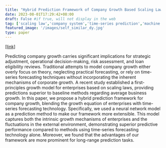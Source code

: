 ```yaml
---
title: "Hybrid Prediction Framework of Company Growth Based Scaling Law and Neural Network"
date: 2023-08-01T17:29:42+08:00
draft: False #if true, will not display in the web
tag: ['scaling law','company system','time-series prediction','machine learning']
featured_image: '/images/self_similar_dy.jpg'
type: paper
---
```


[[link]](https://mp.weixin.qq.com/s/BvD-oBcfVwCTCs3L8zFijQ)

Predicting company growth carries significant implications for strategic adjustment, operational decision-making, risk assessment, and loan eligibility reviews. Traditional attempts to model company growth either overly focus on theory, neglecting practical forecasting, or rely on time-series forecasting techniques without incorporating the inherent mechanisms of corporate growth. A recent study established a first-principles growth model for enterprises based on scaling laws, providing predictions superior to baseline methods regarding average business growth. In this paper, we propose a hybrid prediction framework for company growth, blending the growth equation of enterprises with time-series forecasting technology. Specifically, we used a neural network model as a prediction method to make our framework more extensible.  This model captures both the intrinsic growth mechanisms of enterprises and the fluctuations in the external environment, demonstrating superior predictive performance compared to methods using time-series forecasting technology alone. Moreover, we found that the advantages of our framework are more prominent for long-range prediction tasks.